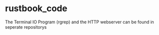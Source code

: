 # rustbook_code
 
The Terminal IO Program (rgrep) and the HTTP webserver can be found in seperate repositorys
